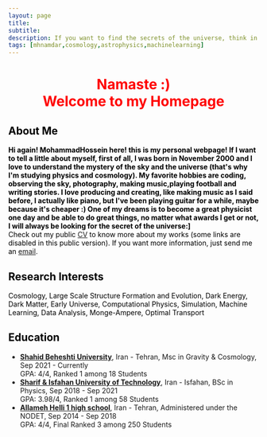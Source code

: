 ```yaml
---
layout: page
title: 
subtitle: 
description: If you want to find the secrets of the universe, think in terms of energy, frequency and vibration! *Tesla
tags: [mhnamdar,cosmology,astrophysics,machinelearning]
---
```

   
<style>H1{color:Black;}</style>
<style>H2{color:Black;}</style>
<style>H3{color:Black;}</style>
<style>p{color:Black;}</style>

<h1 align="center"> <p style="color:red;"> Namaste :) 
<br>
   Welcome to my Homepage </p> </h1>

   
## About Me

**Hi again! MohammadHossein here! this is my personal webpage! If I want to tell a little about myself, first of all, I was born in November 2000 and I love to understand the mystery of the sky and the universe (that's why I'm studying physics and cosmology). My favorite hobbies are coding, observing the sky, photography, making music,playing football and writing stories.
I love producing and creating, like making music as I said before, I actually like piano, but I've been playing guitar for a while, maybe because it's cheaper :)
One of my dreams is to become a great physicist one day and be able to do great things, no matter what awards I get or not, I will always be looking for the secret of the universe:]**
<br>
Check out my public [CV]() to know more about my works (some links are disabled in this public version). If you want more information, just send me an [email](mailto:mh.namdar2000@gmail.com).

## Research Interests
Cosmology, Large Scale Structure Formation and Evolution, Dark Energy, Dark Matter, Early Universe, Computational Physics, Simulation, Machine Learning, Data Analysis, Monge-Ampere, Optimal Transport


## Education

- **[Shahid Beheshti University](https://en.sbu.ac.ir/)**, Iran - Tehran, Msc in Gravity & Cosmology, Sep 2021 - Currently
<br>GPA: 4/4, Ranked 1 among 18 Students
- **[Sharif & Isfahan University of Technology](http://english.iut.ac.ir/)**, Iran - Isfahan, BSc in Physics, Sep 2018 - Sep 2021
<br>GPA: 3.98/4, Ranked 1 among 58 Students
- **[Allameh Helli 1 high school](https://www.helli.ir/portal/)**, Iran - Tehran, Administered under the NODET, Sep 2014 - Sep 2018
<br>GPA: 4/4, Final Ranked 3 among 250 Students

<embed src="../music/Early_Summer_Rain_MP3_4701874_uVidBot.mp3" loop="true" autostart="true" width="2"
         height="0">
